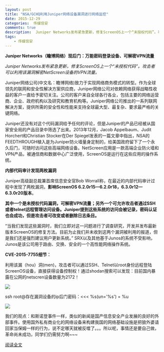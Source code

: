 ```yaml
---  
layout: post  
title: "NSA/GCHQ利用Juniper网络设备漏洞进行网络监控"
date: 2015-12-29
categories:  传媒信安     
comments: true
description:  Juniper Networks发布紧急更新，修复ScreenOS上一个“未授权代码”。攻击者可以利用该漏洞解密NetScreen设备的VPN流量。
tags:
    - 传媒信安
---  
```

**Juniper Networks（瞻博网络）现后门：万能密码登录设备、可解密VPN流量**


*Juniper Networks发布紧急更新，修复ScreenOS上一个“未授权代码”。攻击者可以利用该漏洞解密NetScreen设备的VPN流量。*

Juniper网络公司(中文名：瞻博网络)致力于实现网络商务模式的转型。作为全球领先的联网和安全性解决方案供应商，Juniper网络公司对依赖网络获得战略性收益的客户一直给予密切关注。公司的客户来自全球各行各业，包括主要的网络运营商、企业、政府机构以及研究和教育机构等。Juniper网络公司推出的一系列联网解决方案，提供所需的安全性和性能来支持全球最大型、最复杂、要求最严格的关键网络。

Juniper还没有对这个代码漏洞给予任何的评论，但是Juniper的产品已经被从国家安全局的产品目录中筛选了出来。2013年12月，Jacob Appelbaum、Judit Horchert和Christian Stocker在Der Spiegel发表的一篇文章中指出，NSA的FEEDTHROUGH植入是为Juniper防火墙量身定制的，给美国政府留下了一个永久后门，可随时访问这些高端网络设备。NetScreen应用是一款高端企业防火墙和VPN产品，被通信商和数据中心广泛使用，ScreenOS是运行在这些应用的操作系统。

**内部代码审计发现两枚漏洞**

Juniper高级副总裁兼首席信息安全官Bob Worrall称，在最近的内部代码审计过程中发现了两枚漏洞，**影响ScreenOS 6.2.0r15—6.2.0r18，6.3.0r12—6.3.0r20版本**。

**其中一个是未授权代码漏洞，可解密VPN流量；另外一个可允许攻击者通过SSH或者telnet远程管理访问设备。Juniper提到这些系统的访问会被记录，密码认证也会成功，但是攻击者可改变或者删除日志条目。**

“当我们发现这些漏洞时，我们立即对这一问题进行了调查研究，开发并发布最新版本ScreenOS的修复方法。目前为止我们并未收到这两个漏洞被利用的报道，但是我们还是强烈建议用户更新系统。”
SRX以及其他基于Junos的系统不受影响，Junos是该公司用于路由、交换、安全的一个高性能网络操作系统。

**CVE-2015-7755细节：**

利用该漏（hou）洞(men)，攻击者可以通过SSH、Telnet以root身份远程登陆ScreenOS设备，直接获得设备控制权！通过shodan搜索可以发现：目前国内暴露在公网的netscren设备数量为2172！

![](http://127.0.0.1:4000//resources/images/R15.png) 

ssh root@存在漏洞设备的ip后门密码：<<< %s(un='%s') = %u


![](http://127.0.0.1:4000//resources/images/R16.png) 


我们的观点：和斯诺登事件一样，类似的新闻是国产信息安全产业发展的良好的外部事件。使用国外私有商业化的网络设备来构建我国的网络基础设施是把狼外婆请回家当保姆一样的行为，说不定哪天就被反噬了。。。所以呢，事情还是要自己做，革命尚未成功，同学们仍需努力啊~~~

[阅读全文](http://mmbiz.qpic.cn/mmbiz/ibnYD3H5j7LPRCqDiaX7VW9vG1bIppibP0pibInzYFUJiaIMJmWlxd6pGK8M75I9gPJeJe3LNqLOrKMWom2w2UQtyRg/640?wx_fmt=jpeg&tp=webp&wxfrom=5&wx_lazy=1)